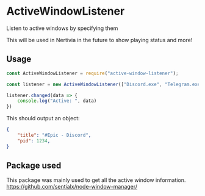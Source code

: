 # ActiveWindowListener
Listen to active windows by specifying them

This will be used in Nertivia in the future to show playing status and more!

## Usage
```js
const ActiveWindowListener = require("active-window-listener");

const listener = new ActiveWindowListener(["Discord.exe", "Telegram.exe", "Code.exe"]);

listener.changed(data => {
    console.log("Active: ", data)
})
```
This should output an object:
```json
{
    "title": "#Epic - Discord",
    "pid": 1234,
}
```

## Package used
This package was mainly used to get all the active window information.
https://github.com/sentialx/node-window-manager/ 
